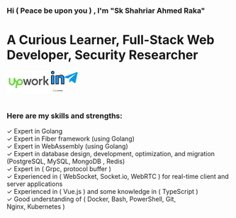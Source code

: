 ###  Hi ( Peace be upon you ) , I'm "Sk Shahriar Ahmed Raka" 

# A Curious Learner, Full-Stack Web Developer, Security Researcher 

<a href="https://www.upwork.com/o/profiles/users/~0107ef3405bffbe57e/">
  <img align="left" alt="https://www.upwork.com/o/profiles/users/~0107ef3405bffbe57e/" width="100px" src="img/upwork.png" />
</a>
<a href="https://www.linkedin.com/in/sk-shahriar-ahmed-raka-862a31193/">
  <img align="left" alt="https://www.linkedin.com/in/sk-shahriar-ahmed-raka-862a31193/" width="30px" src="img/linkedin.png" />
</a>
<a href="https://www.t.me/shahriarraka">
  <img align="left" alt="https://www.t.me/shahriarraka" width="30px" src="img/telegram2.png" />
</a><br/><br/>
<a href="https://www.t.me/shahriarraka">
  <img align="left" alt="https://www.t.me/shahriarraka" width="30px" src="img/StackOverflow.svg" />
</a><br/><br/>

### Here are my skills and strengths:

✓  Expert in Golang <br/>
✓  Expert in Fiber framework (using Golang) <br/>
✓  Expert in WebAssembly (using Golang) <br/>
✓  Expert in database design, development, optimization, and migration <br/>
   (PostgreSQL, MySQL, MongoDB , Redis)<br/>
✓  Expert in ( Grpc, protocol buffer )<br/>
✓  Experienced in ( WebSocket, Socket.io, WebRTC ) for real-time client and server applications <br/>
✓  Experienced in ( Vue.js ) and some knowledge in ( TypeScript )<br/>
✓  Good understanding of ( Docker, Bash, PowerShell, Git,<br/>
   Nginx, Kubernetes )<br/>

